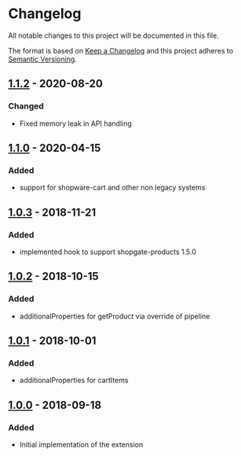 # Changelog

All notable changes to this project will be documented in this file.

The format is based on [Keep a Changelog](http://keepachangelog.com/) and this project adheres to [Semantic Versioning](http://semver.org/).

## [1.1.2] - 2020-08-20
### Changed
- Fixed memory leak in API handling

## [1.1.0] - 2020-04-15
### Added
- support for shopware-cart and other non legacy systems

## [1.0.3] - 2018-11-21
### Added
- implemented hook to support shopgate-products 1.5.0

## [1.0.2] - 2018-10-15
### Added
- additionalProperties for getProduct via override of pipeline

## [1.0.1] - 2018-10-01
### Added
- additionalProperties for cartItems

## [1.0.0] - 2018-09-18
### Added
- Initial implementation of the extension

[1.1.2]: https://github.com/shopgate/ext-products-add-properties/compare/v1.1.1...v1.1.2
[1.1.0]: https://github.com/shopgate/ext-products-add-properties/compare/v1.0.3...v1.1.0
[1.0.3]: https://github.com/shopgate/ext-products-add-properties/compare/v1.0.2...v1.0.3
[1.0.2]: https://github.com/shopgate/ext-products-add-properties/compare/v1.0.1...v1.0.2
[1.0.1]: https://github.com/shopgate/ext-products-add-properties/compare/v1.0.0...v1.0.1
[1.0.0]: https://github.com/shopgate/ext-products-add-properties/tree/v1.0.0


